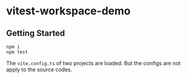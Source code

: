 # vitest-workspace-demo

## Getting Started

```
npm i
npm test
```

The `vite.config.ts` of two projects are loaded. But the configs are not apply to the source codes.
